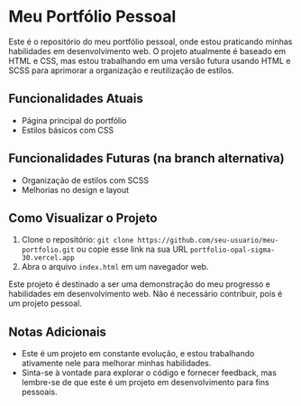 # Meu Portfólio Pessoal

Este é o repositório do meu portfólio pessoal, onde estou praticando minhas habilidades em desenvolvimento web. O projeto atualmente é baseado em HTML e CSS, mas estou trabalhando em uma versão futura usando HTML e SCSS para aprimorar a organização e reutilização de estilos.

## Funcionalidades Atuais

- Página principal do portfólio
- Estilos básicos com CSS

## Funcionalidades Futuras (na branch alternativa)

- Organização de estilos com SCSS
- Melhorias no design e layout

## Como Visualizar o Projeto

1. Clone o repositório: `git clone https://github.com/seu-usuario/meu-portfolio.git` ou copie esse link na sua URL `portfolio-opal-sigma-30.vercel.app`
2. Abra o arquivo `index.html` em um navegador web.

Este projeto é destinado a ser uma demonstração do meu progresso e habilidades em desenvolvimento web. Não é necessário contribuir, pois é um projeto pessoal.

## Notas Adicionais

- Este é um projeto em constante evolução, e estou trabalhando ativamente nele para melhorar minhas habilidades.
- Sinta-se à vontade para explorar o código e fornecer feedback, mas lembre-se de que este é um projeto em desenvolvimento para fins pessoais.

